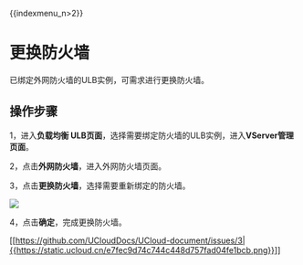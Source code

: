 {{indexmenu_n>2}}

# 更换防火墙

已绑定外网防火墙的ULB实例，可需求进行更换防火墙。

## 操作步骤

1，进入**负载均衡 ULB页面**，选择需要绑定防火墙的ULB实例，进入**VServer管理页面**。

2，点击**外网防火墙**，进入外网防火墙页面。

3，点击**更换防火墙**，选择需要重新绑定的防火墙。

![](https://static.ucloud.cn/0eb7eb043cea47c8b561ce16fc9335c4.png)

4，点击**确定**，完成更换防火墙。 

 [[https://github.com/UCloudDocs/UCloud-document/issues/3|{{https://static.ucloud.cn/e7fec9d74c744c448d757fad04fe1bcb.png}}]]

